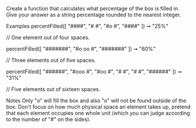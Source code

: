 Create a function that calculates what percentage of the box is filled in. Give your answer as a string percentage rounded to the nearest integer.

Examples
percentFilled([
  "####",
  "#  #",
  "#o #",
  "####"
]) ➞ "25%"

// One element out of four spaces.

percentFilled([
  "#######",
  "#o oo #",
  "#######"
]) ➞ "60%"

// Three elements out of five spaces.

percentFilled([
  "######",
  "#ooo #",
  "#oo  #",
  "#    #",
  "#    #",
  "######"
]) ➞ "31%"

// Five elements out of sixteen spaces.

Notes
Only "o" will fill the box and also "o" will not be found outside of the box.
Don't focus on how much physical space an element takes up, pretend that each element occupies one whole unit (which you can judge according to the number of "#" on the sides).
